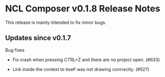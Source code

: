 NCL Composer v0.1.8 Release Notes
=================================

This release is mainly intended to fix minor bugs.

Updates since v0.1.7
--------------------

Bug fixes

  * Fix crash when pressing CTRL+Z and there are no project open. (#633)

  * Link inside the context to itself was not drawing conrrectly. (#527)

